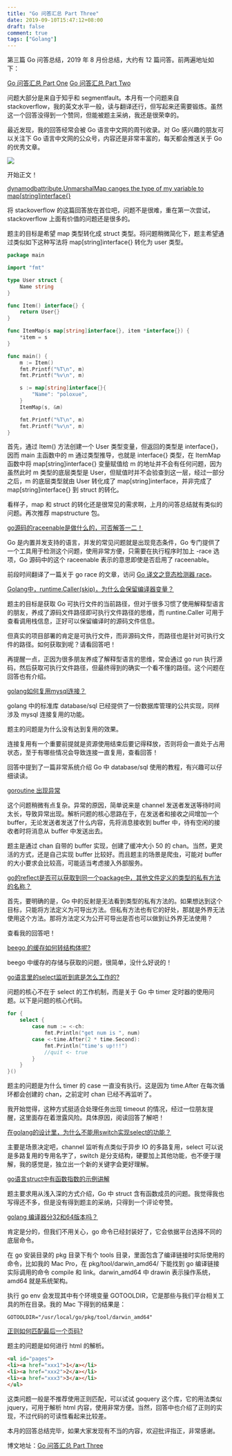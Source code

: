 ```yaml
---
title: "Go 问答汇总 Part Three"
date: 2019-09-10T15:47:12+08:00
draft: false
comment: true
tags: ["Golang"]
---
```


第三篇 Go 问答总结，2019 年 8 月份总结，大约有 12 篇问答。前两遍地址如下：

[Go 问答汇总 Part One](https://www.poloxue.com/posts/2019-07-22-zhihu-go-part1/)
[Go 问答汇总 Part Two](https://www.poloxue.com/posts/2019-08-10-zhihu-go-part2/)

问题大部分是来自于知乎和 segmentfault。本月有一个问题来自 stackoverflow，我的英文水平一般，读与翻译还行，但写起来还需要锻炼。虽然这一个回答没得到一个赞同，但能被题主采纳，我还是很荣幸的。

最近发现，我的回答经常会被 Go 语言中文网的周刊收录。对 Go 感兴趣的朋友可以关注下 Go 语言中文网的公众号，内容还是非常丰富的，每天都会推送关于 Go 的优秀文章。

![](https://blogimg.poloxue.com/0000-wechat-03-studygolang.jpeg)

开始正文！

[dynamodbattribute.UnmarshalMap canges the type of my variable to map[string]interface{}](https://stackoverflow.com/questions/57567917/dynamodbattribute-unmarshalmap-canges-the-type-of-my-variable-to-mapstringinte/57568211#57568211)

将 stackoverflow 的这篇回答放在首位吧，问题不是很难，重在第一次尝试，stackoverflow 上面有价值的问题还是很多的。

题主的目标是希望 map 类型转化成 struct 类型。将问题稍微简化下，题主希望通过类似如下这种写法将 map[string]interface{} 转化为 user 类型。

```go
package main

import "fmt"

type User struct {
	Name string
}

func Item() interface{} {
	return User{}
}

func ItemMap(s map[string]interface{}, item *interface{}) {
	*item = s
}

func main() {
	m := Item()
	fmt.Printf("%T\n", m)
	fmt.Printf("%v\n", m)

	s := map[string]interface{}{
		"Name": "poloxue",
	}
	ItemMap(s, &m)

	fmt.Printf("%T\n", m)
	fmt.Printf("%v\n", m)
}
```

首先，通过 Item() 方法创建一个 User 类型变量，但返回的类型是 interface{}，因而 main 主函数中的 m 通过类型推导，也就是 interface{} 类型，在 ItemMap 函数中将 map[string]interface{} 变量赋值给 m 的地址并不会有任何问题，因为虽然此时 m 类型的底层类型是 User，但赋值时并不会验查到这一层，经过一部分之后，m 的底层类型就由 User 转化成了 map[string]interface，并非完成了 map[string]interface{} 到 struct 的转化。

看样子，map 和 struct 的转化还是很常见的需求啊，上月的问答总结就有类似的问题。再次推荐 mapstructure 包。

[go源码的raceenable是做什么的，可否解答一二！](https://segmentfault.com/q/1010000020049743/a-1020000020165822)

Go 是内置并发支持的语言，并发的常见问题就是出现竞态条件，Go 专门提供了一个工具用于检测这个问题，使用非常方便，只需要在执行程序时加上 -race 选项，Go 源码中的这个 raceenable 表示的意思即使是否启用了 raceenable。

前段时间翻译了一篇关于 go race 的文章，访问 [Go 译文之竞态检测器 race](https://juejin.im/post/5d5851aee51d4561c6784079)。

[Golang中，runtime.Caller(skip)，为什么会保留编译器变量？](https://segmentfault.com/q/1010000020145507/a-1020000020146489)

题主的目标是获取 Go 可执行文件的当前路径，但对于很多习惯了使用解释型语言的朋友，养成了源码文件路径即可执行文件路径的思维，而 runtine.Caller 可用于查看调用栈信息，正好可以保留编译时的源码文件信息。

但真实的项目部署的肯定是可执行文件，而非源码文件，而路径也是针对可执行文件的路径。如何获取到呢？请看回答吧！

再提醒一点，正因为很多朋友养成了解释型语言的思维，常会通过 go run 执行源码，然后获取可执行文件路径，但最终得到的确实一个看不懂的路径。这个问题在回答也有介绍。

[golang如何复用mysql连接？](https://www.zhihu.com/question/341035336/answer/793308659)

golang 中的标准库 database/sql 已经提供了一份数据库管理的公共实现，同样涉及 mysql 连接复用的功能。

题主的问题是为什么没有达到复用的效果。

连接复用有一个重要前提就是资源使用结束后要记得释放，否则将会一直处于占用状态，至于有哪些情况会导致连接一直复用，查看回答！

回答中提到了一篇非常系统介绍 Go 中 database/sql 使用的教程，有兴趣可以仔细读读。

[goroutine 出现异常](https://segmentfault.com/q/1010000020100276/a-1020000020103898)

这个问题稍微有点复杂。异常的原因，简单说来是 channel 发送者发送等待时间太长，导致异常出现。解析问题的核心思路在于，在发送者和接收之间增加一个 buffer，无论发送者发送了什么内容，先将消息接收到 buffer 中，待有空闲的接收者时将消息从 buffer 中发送出去。

题主是通过 chan 自带的 buffer 实现，创建了缓冲大小 50 的 chan。当然，更灵活的方式，还是自己实现 buffer 比较好。而且题主的场景是爬虫，可能对 buffer 的大小要求会比较高，可能适当考虑接入外部服务。

[go的reflect是否可以获取到同一个package中，其他文件定义的类型的私有方法的名称？](https://www.zhihu.com/question/340587967/answer/791508607)

首先，要明确的是，Go 中的反射是无法看到类型的私有方法的。如果想达到这个目标，只能将方法定义为可导出方法。但私有方法也有它的好处，那就是外界无法使用这个方法。那将方法定义为公开可导出是否也可以做到让外界无法使用？

查看我的回答吧！

[beego 的缓存如何转结构体呢?](https://segmentfault.com/q/1010000020063647/a-1020000020068775)

beego 中缓存的存储与获取的问题，很简单，没什么好说的！

[go语言里的select监听到底是怎么工作的?](https://www.zhihu.com/question/340342212/answer/795661248)

问题的核心不在于 select 的工作机制，而是关于 Go 中 timer 定时器的使用问题。以下是问题的核心代码。

```go
for {
	select {
		case num := <-ch:
			fmt.Println("get num is ", num)
		case <-time.After(2 * time.Second):
			fmt.Println("time's up!!!")
			//quit <- true
		}
	}
}()
```

题主的问题是为什么 timer 的 case 一直没有执行。这是因为 time.After 在每次循环都会创建的 chan，之前定时 chan 已经不再监听了。

我开始觉得，这种方式挺适合处理任务出现 timeout 的情况，经过一位朋友提醒，这里面存在着泄露风险。具体原因，阅读回答了解吧！

[在golang的设计里，为什么不能用switch实现select的功能？](https://www.zhihu.com/question/27170192/answer/808995623)

主要是场景决定吧，channel 监听有点类似于异步 IO 的多路复用，select 可以说是多路复用的专用名字了，switch 是分支结构，硬要加上其他功能，也不便于理解，我的感觉是，独立出一个新的关键字会更好理解。

[go语言struct中有函数指数的示例讲解](https://segmentfault.com/q/1010000020110214/a-1020000020110738)

题主要求用从浅入深的方式介绍，Go 中 struct 含有函数成员的问题。我觉得我也写得还不多，但是没有得到题主的采纳，只得到一个评论夸赞。

[golang 编译器分32和64版本吗？](https://segmentfault.com/q/1010000020128222/a-1020000020130806)

肯定是分的，但我们不用关心，go 命令已经封装好了，它会依据平台选择不同的底层命令。

在 go 安装目录的 pkg 目录下有个 tools 目录，里面包含了编译链接时实际使用的命令，比如我的 Mac Pro，在 pkg/tool/darwin_amd64/ 下能找到 go 编译链接实际调用的命令 compile 和 link。darwin_amd64 中 drawin 表示操作系统，amd64 就是系统架构。

执行 go env 会发现其中有个环境变量 GOTOOLDIR，它是那些与我们平台相关工具的所在目录。我的 Mac 下得到的结果是：

```
GOTOOLDIR="/usr/local/go/pkg/tool/darwin_amd64"
```

[正则如何匹配最后一个页码?](https://segmentfault.com/q/1010000020244344/a-1020000020246932)

题主的问题是如何进行 html 的解析。

```html
<ul id="pages">
<li><a href="xxx1">1</a></li>
<li><a href="xxx2">2</a></li>
<li><a href="xxx3">3</a></li>
</ul>
```

这类问题一般是不推荐使用正则匹配，可以试试 goquery 这个库，它的用法类似 jquery，可用于解析 html 内容，使用非常方便。当然，回答中也介绍了正则的实现，不过代码的可读性看起来比较差。

本月的回答总结完毕，如果大家发现有不当的内容，欢迎批评指正，非常感谢。

博文地址：[Go 问答汇总 Part Three](https://www.poloxue.com/2019-09-10-zhihu-golang-part3.md)

